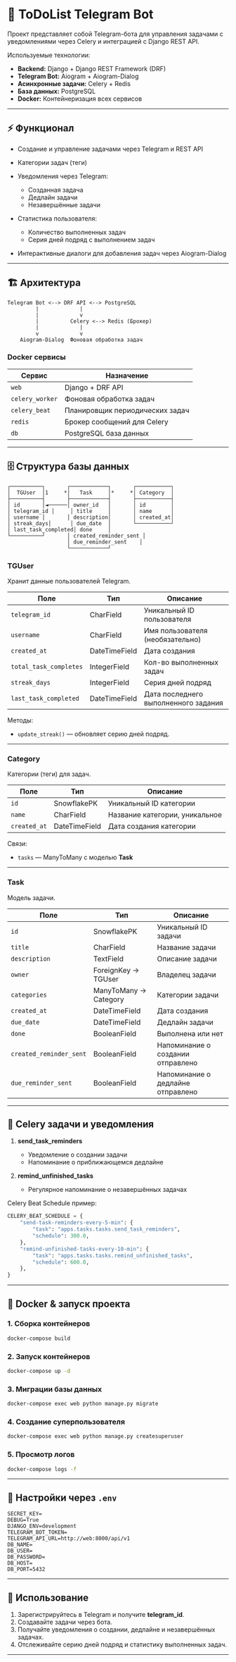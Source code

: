 # 📝 ToDoList Telegram Bot

Проект представляет собой Telegram-бота для управления задачами с уведомлениями через Celery и интеграцией с Django REST API.

Используемые технологии:

* **Backend:** Django + Django REST Framework (DRF)
* **Telegram Bot:** Aiogram + Aiogram-Dialog
* **Асинхронные задачи:** Celery + Redis
* **База данных:** PostgreSQL
* **Docker:** Контейнеризация всех сервисов

---

## ⚡ Функционал

* Создание и управление задачами через Telegram и REST API
* Категории задач (теги)
* Уведомления через Telegram:

  * Созданная задача
  * Дедлайн задачи
  * Незавершённые задачи
* Статистика пользователя:

  * Количество выполненных задач
  * Серия дней подряд с выполнением задач
* Интерактивные диалоги для добавления задач через Aiogram-Dialog

---

## 🏗 Архитектура

```
Telegram Bot <--> DRF API <--> PostgreSQL
         |             |
         |             v
         |          Celery <--> Redis (Брокер)
         |             |
         v             v
    Aiogram-Dialog  Фоновая обработка задач
```

### Docker сервисы

| Сервис          | Назначение                      |
| --------------- | ------------------------------- |
| `web`           | Django + DRF API                |
| `celery_worker` | Фоновая обработка задач         |
| `celery_beat`   | Планировщик периодических задач |
| `redis`         | Брокер сообщений для Celery     |
| `db`            | PostgreSQL база данных          |

---

## 🗄 Структура базы данных

```
┌──────────┐       ┌────────────┐       ┌───────────┐
│  TGUser  │1     *│   Task     │*     *│ Category  │
├──────────┤       ├────────────┤       ├───────────┤
│ id       │◄──────│ owner_id   │       │ id        │
│ telegram_id │     │ title     │       │ name      │
│ username │       │ description│       │ created_at│
│ streak_days│      │ due_date  │       └───────────┘
│ last_task_completed│ done     │
└──────────┘       │ created_reminder_sent │
                   │ due_reminder_sent    │
                   └────────────┘
```

### **TGUser**

Хранит данные пользователей Telegram.

| Поле                   | Тип           | Описание                             |
| ---------------------- | ------------- | ------------------------------------ |
| `telegram_id`          | CharField     | Уникальный ID пользователя           |
| `username`             | CharField     | Имя пользователя (необязательно)     |
| `created_at`           | DateTimeField | Дата создания                        |
| `total_task_completes` | IntegerField  | Кол-во выполненных задач             |
| `streak_days`          | IntegerField  | Серия дней подряд                    |
| `last_task_completed`  | DateTimeField | Дата последнего выполненного задания |

Методы:

* `update_streak()` — обновляет серию дней подряд.

---

### **Category**

Категории (теги) для задач.

| Поле         | Тип           | Описание                       |
| ------------ | ------------- | ------------------------------ |
| `id`         | SnowflakePK   | Уникальный ID категории        |
| `name`       | CharField     | Название категории, уникальное |
| `created_at` | DateTimeField | Дата создания категории        |

Связи:

* `tasks` — ManyToMany с моделью **Task**

---

### **Task**

Модель задачи.

| Поле                    | Тип                   | Описание                          |
| ----------------------- | --------------------- | --------------------------------- |
| `id`                    | SnowflakePK           | Уникальный ID задачи              |
| `title`                 | CharField             | Название задачи                   |
| `description`           | TextField             | Описание задачи                   |
| `owner`                 | ForeignKey → TGUser   | Владелец задачи                   |
| `categories`            | ManyToMany → Category | Категории задачи                  |
| `created_at`            | DateTimeField         | Дата создания                     |
| `due_date`              | DateTimeField         | Дедлайн задачи                    |
| `done`                  | BooleanField          | Выполнена или нет                 |
| `created_reminder_sent` | BooleanField          | Напоминание о создании отправлено |
| `due_reminder_sent`     | BooleanField          | Напоминание о дедлайне отправлено |

---

## 📝 Celery задачи и уведомления

1. **send_task_reminders**

   * Уведомление о создании задачи
   * Напоминание о приближающемся дедлайне

2. **remind_unfinished_tasks**

   * Регулярное напоминание о незавершённых задачах

Celery Beat Schedule пример:

```python
CELERY_BEAT_SCHEDULE = {
    "send-task-reminders-every-5-min": {
        "task": "apps.tasks.tasks.send_task_reminders",
        "schedule": 300.0,
    },
    "remind-unfinished-tasks-every-10-min": {
        "task": "apps.tasks.tasks.remind_unfinished_tasks",
        "schedule": 600.0,
    },
}
```

---

## 🐳 Docker & запуск проекта

### 1. Сборка контейнеров

```bash
docker-compose build
```

### 2. Запуск контейнеров

```bash
docker-compose up -d
```

### 3. Миграции базы данных

```bash
docker-compose exec web python manage.py migrate
```

### 4. Создание суперпользователя

```bash
docker-compose exec web python manage.py createsuperuser
```

### 5. Просмотр логов

```bash
docker-compose logs -f
```

---

## 🔧 Настройки через `.env`

```env
SECRET_KEY=
DEBUG=True
DJANGO_ENV=development
TELEGRAM_BOT_TOKEN=
TELEGRAM_API_URL=http://web:8000/api/v1
DB_NAME=
DB_USER=
DB_PASSWORD=
DB_HOST=
DB_PORT=5432
```


---

## 🚀 Использование

1. Зарегистрируйтесь в Telegram и получите **telegram_id**.
2. Создавайте задачи через бота.
3. Получайте уведомления о создании, дедлайне и незавершённых задачах.
4. Отслеживайте серию дней подряд и статистику выполненных задач.

---

